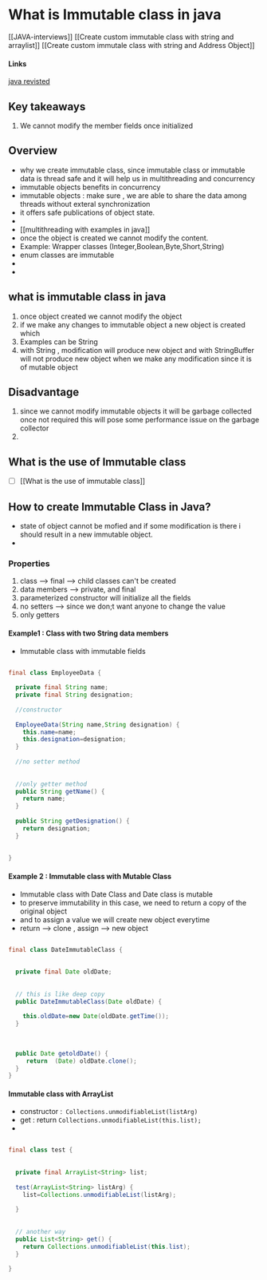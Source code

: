 # What is Immutable class in java
[[JAVA-interviews]]
[[Create custom immutable class with string and arraylist]]
[[Create custom immutale class with string and Address Object]]

#### Links 
[java revisted](https://javarevisited.blogspot.com/2013/03/how-to-create-immutable-class-object-java-example-tutorial.html#axzz7SJcx9ypJ)

## Key takeaways
1. We cannot modify the member fields once initialized

## Overview
- why we create immutable class, since immutable class or immutable data is thread safe  and it will help us in multithreading and concurrency
- immutable objects benefits in concurrency
- immutable objects : make sure , we are able to share the data among threads without exteral synchronization
- it offers safe publications of object state.
-
- [[multithreading with examples in java]]
- once the object is created we cannot modify the content.
- Example: Wrapper classes (Integer,Boolean,Byte,Short,String)
- enum classes are immutable
- 
- 

## what is immutable class in java
1. once object created we cannot modify the object
2. if we make any changes to immutable object a new object is created which
3. Examples can be String
4. with String , modification will produce new object and with StringBuffer will not produce new object when we make any modification since it is of mutable object 

## Disadvantage 
1. since we cannot modify immutable objects it will be garbage collected once not required this will pose some performance issue on the garbage collector
2. 

## What is the use of Immutable class
- [ ] [[What is the use of immutable class]]

## How to create Immutable Class in Java?
- state of object cannot be mofied and if some modification is there i should result in a new immutable object.
- 

### Properties
1. class --> final --> child classes can't be created
2. data members --> private, and final
3. parameterized constructor will initialize all the fields 
4. no setters --> since we don;t want anyone to change the value
5. only getters 


#### Example1 : Class with two String data members
- Immutable class with immutable fields
```java

final class EmployeeData {
  
  private final String name;
  private final String designation;
  
  //constructor 
  
  EmployeeData(String name,String designation) {
    this.name=name;
    this.designation=designation;
  }
  
  //no setter method 
  
  
  //only getter method
  public String getName() {
    return name;
  }
  
  public String getDesignation() {
    return designation;
  }
  
  
}

```


#### Example 2 : Immutable class with Mutable Class
- Immutable class with Date Class and Date class is mutable 
- to preserve immutability in this case, we need to return a copy of the original object 
- and to assign a value we will create new object everytime 
- return --> clone  , assign --> new object

```java

final class DateImmutableClass {
  
  
  private final Date oldDate;
  
  
  // this is like deep copy 
  public DateImmutableClass(Date oldDate) {
    
    this.oldDate=new Date(oldDate.getTime());  
  }
  
  
  
  public Date getoldDate() {
     return  (Date) oldDate.clone();
  }
}

```

#### Immutable class with ArrayList
- constructor :` Collections.unmodifiableList(listArg)`
- get : return `Collections.unmodifiableList(this.list);`
- 
```java

final class test {
  
  
  private final ArrayList<String> list;
  
  test(ArrayList<String> listArg) {
    list=Collections.unmodifiableList(listArg);
    
  }
  
  
  // another way
  public List<String> get() {
    return Collections.unmodifiableList(this.list);
  }
  
}

```


























